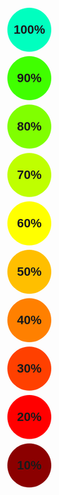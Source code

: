 <b style="background-color: #00ffbf; width:100px; height:100px; display:flex; align-items:center; justify-content:center;font-size:2em; border-radius:50%; font-family: sans-serif; margin-top:10px">100%</b>
<b style="background-color: #40ff00; width:100px; height:100px; display:flex; align-items:center; justify-content:center;font-size:2em; border-radius:50%; font-family: sans-serif; margin-top:10px">90%</b>
<b style="background-color: #80ff00; width:100px; height:100px; display:flex; align-items:center; justify-content:center;font-size:2em; border-radius:50%; font-family: sans-serif; margin-top:10px">80%</b>
<b style="background-color: #bfff00; width:100px; height:100px; display:flex; align-items:center; justify-content:center;font-size:2em; border-radius:50%; font-family: sans-serif; margin-top:10px">70%</b>
<b style="background-color: #ffff00; width:100px; height:100px; display:flex; align-items:center; justify-content:center;font-size:2em; border-radius:50%; font-family: sans-serif; margin-top:10px">60%</b>
<b style="background-color: #ffbf00; width:100px; height:100px; display:flex; align-items:center; justify-content:center;font-size:2em; border-radius:50%; font-family: sans-serif; margin-top:10px">50%</b>
<b style="background-color: #ff8000; width:100px; height:100px; display:flex; align-items:center; justify-content:center;font-size:2em; border-radius:50%; font-family: sans-serif; margin-top:10px">40%</b>
<b style="background-color: #ff4000; width:100px; height:100px; display:flex; align-items:center; justify-content:center;font-size:2em; border-radius:50%; font-family: sans-serif; margin-top:10px">30%</b>
<b style="background-color: #ff0000; width:100px; height:100px; display:flex; align-items:center; justify-content:center;font-size:2em; border-radius:50%; font-family: sans-serif; margin-top:10px">20%</b>
<b style="background-color: #8b0000; width:100px; height:100px; display:flex; align-items:center; justify-content:center;font-size:2em; border-radius:50%; font-family: sans-serif; margin-top:10px">10%</b>